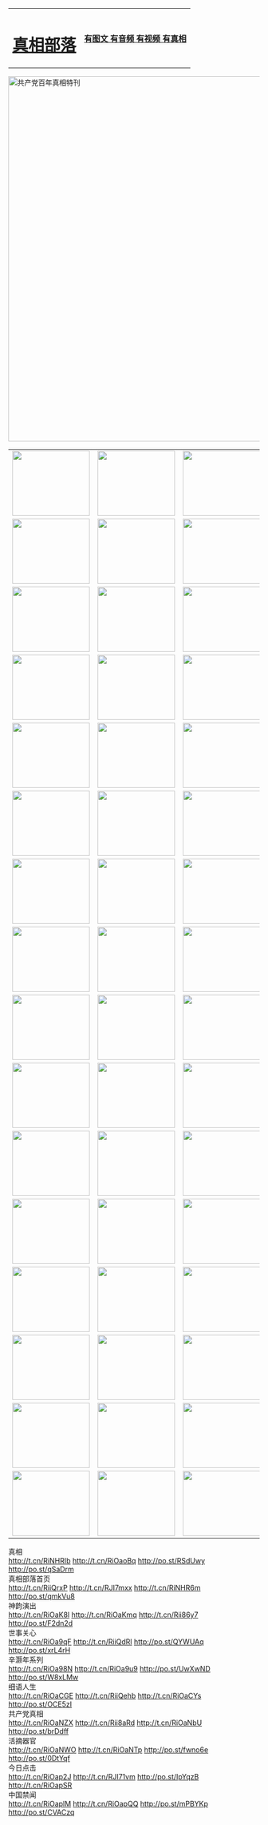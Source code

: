 <table>
<tr>

<td>
	<H1><a href="http://12.from-ga.com/zx/">真相部落</a></H1>
</td>
<td>
	<H4><a href="http://12.from-ga.com/zx/">有图文 有音频 有视频 有真相</a></H4>
</td>
</tr>
</table>

 <div ><a href="http://12.from-ga.com/zx/bngcd/"><img src="http://12.from-ga.com/zx/bngcd/gcdbnzx.jpg" width="730"  border="0" alt="共产党百年真相特刊"></a></div>

<table>
<tr>
	<td><a href="http://81.dynathome.net/xtr/107/"><img  src ="http://81.dynathome.net/pic/2017/02/107.jpg" width="155px" height="130px"></a></td>
	<td><a href="http://81.dynathome.net/xtr/829/"><img src ="http://81.dynathome.net/pic/2017/02/829.jpg" width="155px" height="130px"></a></td>
	<td><a href="http://81.dynathome.net/xtr/69/"><img  src ="http://81.dynathome.net/pic/2017/02/69.jpg" width="155px" height="130px"></a></td>
	<td><a href="http://81.dynathome.net/xtr/99/"><img  src ="http://81.dynathome.net/pic/2017/02/99.jpg" width="155px" height="130px"></a></td>
</tr>
<tr>
	<td><a href="http://81.dynathome.net/xtr/40/"><img  src ="http://81.dynathome.net/pic/2017/02/40.jpg" width="155px" height="130px"></a></td>
	<td><a href="http://81.dynathome.net/xtr/20/"><img  src ="http://81.dynathome.net/pic/2017/02/20.jpg" width="155px" height="130px"></a></td>
	<td><a href="http://81.dynathome.net/xtr/81/"><img  src ="http://81.dynathome.net/pic/2017/02/81.jpg" width="155px" height="130px"></a></td>
	<td><a href="http://81.dynathome.net/xtr/2/"><img  src ="http://81.dynathome.net/pic/2017/02/2.jpg" width="155px" height="130px"></a></td>
</tr>
<tr>
	<td><a href="http://81.dynathome.net/xtr/86/"><img  src ="http://81.dynathome.net/pic/2017/02/86.jpg" width="155px" height="130px"></a></td>
	<td><a href="http://81.dynathome.net/xtr/109/"><img  src ="http://81.dynathome.net/pic/2017/02/109.jpg" width="155px" height="130px"></a></td>
	<td><a href="http://81.dynathome.net/xtr/1378/"><img  src ="http://81.dynathome.net/pic/2017/02/1378.jpg" width="155px" height="130px"></a></td>
	<td><a href="http://81.dynathome.net/xtr/57/"><img  src ="http://81.dynathome.net/pic/2017/02/57.jpg" width="155px" height="130px"></a></td>
</tr>
<tr>
	<td><a href="http://81.dynathome.net/xtr/1219/"><img  src ="http://81.dynathome.net/pic/2017/02/1219.jpg" width="155px" height="130px"></a></td>
	<td><a href="http://81.dynathome.net/xtr/1220/"><img  src ="http://81.dynathome.net/pic/2017/02/1220.jpg" width="155px" height="130px"></a></td>
	<td><a href="http://81.dynathome.net/xtr/1221/"><img  src ="http://81.dynathome.net/pic/2017/02/1221.jpg" width="155px" height="130px"></a></td>
	<td><a href="http://81.dynathome.net/xtr/51/"><img  src ="http://81.dynathome.net/pic/2017/02/51.jpg" width="155px" height="130px"></a></td>
</tr>
<tr>
	<td><a href="http://81.dynathome.net/xtr/1055/"><img  src ="http://81.dynathome.net/pic/2017/02/1055.jpg" width="155px" height="130px"></a></td>
	<td><a href="http://81.dynathome.net/xtr/611/"><img  src ="http://81.dynathome.net/pic/2017/02/611.jpg" width="155px" height="130px"></a></td>
	<td><a href="http://81.dynathome.net/xtr/1121/"><img  src ="http://81.dynathome.net/pic/2017/02/1121.jpg" width="155px" height="130px"></a></td>
	<td><a href="http://81.dynathome.net/xtr/610/"><img  src ="http://81.dynathome.net/pic/2017/02/610.jpg" width="155px" height="130px"></a></td>
</tr>
<tr>
	<td><a href="http://81.dynathome.net/xtr/1128/"><img  src ="http://81.dynathome.net/pic/2017/02/1128.jpg" width="155px" height="130px"></a></td>
	<td><a href="http://81.dynathome.net/xtr/1395/"><img  src ="http://81.dynathome.net/pic/2017/02/1406.jpg" width="155px" height="130px"></a></td>
	<td><a href="http://81.dynathome.net/xtr/1407/"><img  src ="http://81.dynathome.net/pic/2017/02/1407.jpg" width="155px" height="130px"></a></td>
	<td><a href="http://81.dynathome.net/xtr/934/"><img  src ="http://81.dynathome.net/pic/2017/02/934.jpg" width="155px" height="130px"></a></td>
</tr>
<tr>
	<td><a href="http://81.dynathome.net/xtr/641/"><img  src ="http://81.dynathome.net/pic/2017/02/641.jpg" width="155px" height="130px"></a></td>
	<td><a href="http://81.dynathome.net/xtr/949/"><img  src ="http://81.dynathome.net/pic/2017/02/949.jpg" width="155px" height="130px"></a></td>
	<td><a href="http://81.dynathome.net/xtr/112/"><img  src ="http://81.dynathome.net/pic/2017/02/112.jpg" width="155px" height="130px"></a></td>
	<td><a href="http://81.dynathome.net/xtr/812/"><img  src ="http://81.dynathome.net/pic/2017/02/812.jpg" width="155px" height="130px"></a></td>
</tr>
<tr>
	<td><a href="http://81.dynathome.net/xtr/103/"><img  src ="http://81.dynathome.net/pic/2017/02/103.jpg" width="155px" height="130px"></a></td>
	<td><a href="http://81.dynathome.net/xtr/3/"><img  src ="http://81.dynathome.net/pic/2017/02/3.jpg" width="155px" height="130px"></a></td>
	<td><A href="http://81.dynathome.net/mp4/zx/2015/11/Lkmtt.mp4" target="_blank" title="莲开满天庭"><img  src="81.dynathome.net/pic/2015/11/Lkmtt3480_jssor.jpg"  width="155px" height="130px"></A></td>
	<td><A href="http://81.dynathome.net/mp4/zx/2015/11/2013513.mp4" target="_blank" title="飞旋的法轮"><img  src="81.dynathome.net/pic/2015/11/falun480_jssor.jpg"  width="155px" height="130px"></A></td>
</tr>
<tr>
	<td><A href="http://81.dynathome.net/mp4/zx/2015/11/NYParade.mp4" target="_blank" title="2004年4月10日法轮功纽约大游行"><img  src="81.dynathome.net/pic/2015/11/nyparade480_jssor.jpg"  width="155px" height="130px"></A></td>
	<td><A href="http://81.dynathome.net/mp4/news617/2015/05/WEB_s28093.mp4" target="_blank" title="2015年世界法轮大法日特别报导"><img  src="81.dynathome.net/pic/2015/11/p6752711a666997037_jssor.jpg"  width="155px" height="130px"></A></td>
	<td><A href="http://81.dynathome.net/mp4/news829/2015/11/30211_326650.mp4" target="_blank" title="沧州绑架案连审四天 民众抹泪称审好人"><img  src="81.dynathome.net/pic/2015/11/changzhou2480_jssor.jpg"  width="155px" height="130px"></A></td>
	<td><A href="http://81.dynathome.net/mp4/mhph/2015/10/changzhou.mp4" target="_blank" title="沧州真相--狮城血泪"><img  src="81.dynathome.net/pic/2015/11/changzhou480_jssor.jpg"  width="155px" height="130px"></A></td>
</tr>
<tr>
	<td><A href="http://81.dynathome.net/mp4/mhjd/mhjd_55.mp4" target="_blank" title="正义律师与无罪辩护"><img  src="81.dynathome.net/pic/2015/11/wzbh480_jssor.jpg"  width="155px" height="130px"></A></td>
	<td><A href="http://81.dynathome.net/mp4/zx/2015/11/layerkcs.mp4" target="_blank" title="中国的良心--高智晟律师"><img  src="81.dynathome.net/pic/2015/11/layerkcs2480_jssor.jpg"  width="155px" height="130px"></A></td>
	<td><A href="http://81.dynathome.net/mp4/mhph/2015/10/szxl.mp4" target="_blank" title="神州血泪--北京、大庆、广东、哈尔滨"><img  src="81.dynathome.net/pic/2015/11/szxl480_jssor.jpg"  width="155px" height="130px"></A></td>
	<td><A href="http://81.dynathome.net/mp4/zx/2015/11/TangShanFFXS.mp4" target="_blank" title="真相纪录片：凤凰新生"><img  src="81.dynathome.net/pic/2015/11/fhxs2480_jssor.jpg"  width="155px" height="130px"></A></td>
</tr>
<tr>
	<td><A href="http://81.dynathome.net/mp4/zx/2015/11/jidong.mp4" target="_blank" title="冀东监狱的罪恶"><img  src="81.dynathome.net/pic/2015/11/jidong480_jssor.jpg"  width="155px" height="130px"></A></td>
	<td><A href="http://81.dynathome.net/mp4/mhph/2015/10/tangshan.mp4" target="_blank" title="凤凰血泪"><img  src="81.dynathome.net/pic/2015/11/tangshan480_jssor.jpg"  width="155px" height="130px"></A>
					</div></td>
	<td>	<A href="http://81.dynathome.net/mp4/mhph/2015/10/zfxtzxl.mp4" target="_blank" title="政法系统罪行录--唐山篇"><img  src="81.dynathome.net/pic/2015/11/zfxtzxl480_jssor.jpg"  width="155px" height="130px"></A></td>
	<td><A href="http://81.dynathome.net/mp4/mhph/2015/10/QDBG.mp4" target="_blank" title="青岛悲歌"><img  src="81.dynathome.net/pic/2015/10/qdbg2480_jssor.jpg"  width="155px" height="130px"></A></td>
</tr>
<tr>
	<td><A href="http://81.dynathome.net/mp4/mhph/2015/10/huludao.mp4" target="_blank" title="葫芦岛永恒的见证"><img  src="81.dynathome.net/pic/2015/10/huludao480_jssor.jpg"  width="155px" height="130px"></A></td>
	<td><A href="http://81.dynathome.net/mp4/mhph/2015/10/qbzx.mp4" target="_blank" title="湖畔泉边听真相-济南泉城的传奇"><img  src="81.dynathome.net/pic/2015/10/hupan480_jssor.jpg"  width="155px" height="130px"></A></td>
	<td><A href="http://81.dynathome.net/mp4/mhph/2015/10/baoding_dvd_v2.mp4" target="_blank" title="燕赵悲歌"><img  src="81.dynathome.net/pic/2015/10/yzbg480_jssor.jpg"  width="155px" height="130px"></A></td>
	<td><A href="http://81.dynathome.net/mp4/zx/2015/11/meihuashi_complete_ED2.0.mp4" target="_blank" title="梅花诗完整版"><img  src="81.dynathome.net/pic/2015/11/mhs480_jssor.jpg"  width="155px" height="130px"></A></td>
</tr>
<tr>
	<td><A href="http://81.dynathome.net/mp4/zx/2015/11/fengbei512k.mp4" target="_blank" title="丰碑"><img  src="81.dynathome.net/pic/2015/11/fongbei480_jssor.jpg"  width="155px" height="130px"></A></td>
	<td><A href="http://81.dynathome.net/mp4/zx/2015/11/fytdxComplete.mp4" target="_blank" title="风雨天地行全集"><img  src="81.dynathome.net/pic/2015/11/fytdxWhite480_jssor.jpg"  width="155px" height="130px"></A></td>
	<td><A href="http://81.dynathome.net/mp4/zx/2015/11/JianZheng.mp4" target="_blank" title="见证"><img  src="81.dynathome.net/pic/2015/11/witness480_jssor.jpg"  width="155px" height="130px"></A></td>
	<td><A href="http://81.dynathome.net/mp4/mhph/2015/10/hcym.mp4" target="_blank" title="红朝阴谋"><img  src="81.dynathome.net/pic/2015/10/hcym480_jssor.jpg"  width="155px" height="130px"></A></td>
</tr>
<tr>
	<td><A href="http://81.dynathome.net/mp4/zx/2015/11/zfzxPalV3.mp4" target="_blank" title="是自焚还是骗局"><img  src="81.dynathome.net/pic/2015/11/zfzx4805_jssor.jpg"  width="155px" height="130px"></A></td>
	<td><A href="http://81.dynathome.net/mp4/zx/2015/11/lsdspMsyTd.mp4" target="_blank" title="历史的审判"><img  src="81.dynathome.net/pic/2015/11/lsdsp480_jssor.jpg"  width="155px" height="130px"></A></td>
	<td><A href="http://81.dynathome.net/mp4/news886/2015/11/concat886.mp4" target="_blank" title="一周全球控告江泽民"><img  src="81.dynathome.net/pic/2015/11/news886480_jssor.jpg"  width="155px" height="130px"></A></td>
	<td><A href="http://81.dynathome.net/mp4/news1378/2014/08/CQSD_s0_e4_v2_i0-CQSD_4-video.mp4" target="_blank" title="欧洲的抉择"><img  src="81.dynathome.net/pic/2015/11/p5143421a564166643-ss_jssor.jpg"  width="155px" height="130px"></A></td>
</tr>
<tr>
	<td><A href="http://81.dynathome.net/mp4/zx/2015/11/hk20150720parade.mp4" target="_blank" title="港法轮功反迫害大游行 大陆游客震撼"><img  src="81.dynathome.net/pic/2015/11/281098-ss_jssor.jpg"  width="155px" height="130px"></A></td>
	<td><A href="http://81.dynathome.net/mp4/zx/2015/11/20150720hkParade512k.mp4" target="_blank" title="香港法轮功720游行声援诉江潮"><img  src="81.dynathome.net/pic/2015/11/2015720parade480_jssor.jpg"  width="155px" height="130px"></A></td>
	<td><A href="http://81.dynathome.net/mp4/zx/2015/11/hktdc512.mp4" target="_blank" title="香港退党潮"><img  src="81.dynathome.net/pic/2015/11/hktdc480_jssor.jpg"  width="155px" height="130px"></A></td>
	<td><A href="http://81.dynathome.net/mp4/news413/2015/11/concat413.mp4" target="_blank" title="本月退党精选"><img  src="81.dynathome.net/pic/2015/11/tuidang480_jssor.jpg"  width="155px" height="130px"></A></td>
</tr>
<tr>
	<td><A href="http://81.dynathome.net/mp4/news823/2015/11/TSZG_British_1_QA_A_TSZG-61-1_XinHaoNianZuoZh_P617180.mp4" target="_blank" title="辛灏年：纪念《九评共产党》发表十周年演讲"><img  src="81.dynathome.net/pic/2015/11/xhn9p10480_jssor.jpg"  width="155px" height="130px"></A></td>
	<td><A href="http://81.dynathome.net/mp4/news57/2015/11/JPGCD8.mp4" target="_blank" title="【九评之八】评中国共产党的邪教本质"><img  src="81.dynathome.net/pic/2015/11/9pkcd8p480_jssor.jpg"  width="155px" height="130px"></A></td>
	<td><A href="http://81.dynathome.net/mp4/other/kao.Chih.Sheng_story.mp4"  target="_blank" title="超越恐惧:高智晟的故事"				style="font-size:20px;"><img src="81.dynathome.net/pic/2016/12/GZS201408070902.jpg"  width="155px" height="130px">
						</A></td>
	<td><A href="http://81.dynathome.net/mp4/zx/2016/11/oh10yearsInv.mp4"  target="_blank" title="纪录片《活摘 十年调查》完整版" style="font-size:20px;"><img src="81.dynathome.net/pic/2016/11/10yearsOHinv.jpg"  width="155px" height="130px">
						</A></td>
</tr>
</table>








<div class="linkbox"><div class="title">真相<div id="url">  <a href="http://t.cn/RiNHRIb" target=_blank>http://t.cn/RiNHRIb</a>    <a href="http://t.cn/RiOaoBq" target=_blank>http://t.cn/RiOaoBq</a>    <a href="http://po.st/RSdUwy" target=_blank>http://po.st/RSdUwy</a>    <a href="http://po.st/qSaDrm" target=_blank>http://po.st/qSaDrm</a>  </div></div><div class="title">真相部落首页<div id="url">  <a href="http://t.cn/RiiQrxP" target=_blank>http://t.cn/RiiQrxP</a>    <a href="http://t.cn/RJI7mxx" target=_blank>http://t.cn/RJI7mxx</a>    <a href="http://t.cn/RiNHR6m" target=_blank>http://t.cn/RiNHR6m</a>    <a href="http://po.st/qmkVu8" target=_blank>http://po.st/qmkVu8</a>  </div></div><div class="title">神韵演出<div id="url">  <a href="http://t.cn/RiOaK8l" target=_blank>http://t.cn/RiOaK8l</a>    <a href="http://t.cn/RiOaKmq" target=_blank>http://t.cn/RiOaKmq</a>    <a href="http://t.cn/Rii86y7" target=_blank>http://t.cn/Rii86y7</a>    <a href="http://po.st/F2dn2d" target=_blank>http://po.st/F2dn2d</a>  </div></div><div class="title">世事关心<div id="url">  <a href="http://t.cn/RiOa9qF" target=_blank>http://t.cn/RiOa9qF</a>    <a href="http://t.cn/RiiQdRl" target=_blank>http://t.cn/RiiQdRl</a>    <a href="http://po.st/QYWUAq" target=_blank>http://po.st/QYWUAq</a>    <a href="http://po.st/xrL4rH" target=_blank>http://po.st/xrL4rH</a>  </div></div><div class="title">辛灏年系列<div id="url">  <a href="http://t.cn/RiOa98N" target=_blank>http://t.cn/RiOa98N</a>    <a href="http://t.cn/RiOa9u9" target=_blank>http://t.cn/RiOa9u9</a>    <a href="http://po.st/UwXwND" target=_blank>http://po.st/UwXwND</a>    <a href="http://po.st/W8xLMw" target=_blank>http://po.st/W8xLMw</a>  </div></div><div class="title">细语人生<div id="url">  <a href="http://t.cn/RiOaCGE" target=_blank>http://t.cn/RiOaCGE</a>    <a href="http://t.cn/RiiQehb" target=_blank>http://t.cn/RiiQehb</a>    <a href="http://t.cn/RiOaCYs" target=_blank>http://t.cn/RiOaCYs</a>    <a href="http://po.st/OCE5zI" target=_blank>http://po.st/OCE5zI</a>  </div></div><div class="title">共产党真相<div id="url">  <a href="http://t.cn/RiOaNZX" target=_blank>http://t.cn/RiOaNZX</a>    <a href="http://t.cn/Rii8aRd" target=_blank>http://t.cn/Rii8aRd</a>    <a href="http://t.cn/RiOaNbU" target=_blank>http://t.cn/RiOaNbU</a>    <a href="http://po.st/brDdff" target=_blank>http://po.st/brDdff</a>  </div></div><div class="title">活摘器官<div id="url">  <a href="http://t.cn/RiOaNWO" target=_blank>http://t.cn/RiOaNWO</a>    <a href="http://t.cn/RiOaNTp" target=_blank>http://t.cn/RiOaNTp</a>    <a href="http://po.st/fwno6e" target=_blank>http://po.st/fwno6e</a>    <a href="http://po.st/0DtYqf" target=_blank>http://po.st/0DtYqf</a>  </div></div><div class="title">今日点击<div id="url">  <a href="http://t.cn/RiOap2J" target=_blank>http://t.cn/RiOap2J</a>    <a href="http://t.cn/RJI71vm" target=_blank>http://t.cn/RJI71vm</a>    <a href="http://po.st/IpYqzB" target=_blank>http://po.st/IpYqzB</a>    <a href="http://t.cn/RiOapSR" target=_blank>http://t.cn/RiOapSR</a>  </div></div><div class="title">中国禁闻<div id="url">  <a href="http://t.cn/RiOaplM" target=_blank>http://t.cn/RiOaplM</a>    <a href="http://t.cn/RiOapQQ" target=_blank>http://t.cn/RiOapQQ</a>    <a href="http://po.st/mPBYKp" target=_blank>http://po.st/mPBYKp</a>    <a href="http://po.st/CVACzq" target=_blank>http://po.st/CVACzq</a>  </div></div></div>
